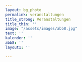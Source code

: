 ```yaml
---
layout: bg_photo
permalink: veranstaltungen
title_strong: Veranstaltungen
title_thin: ''
image: "/assets/images/abb8.jpg"
text: ''
kalender: ''
abb8: ''
layout1: ''

---
```

